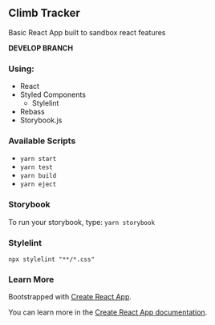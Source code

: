 ## Climb Tracker

Basic React App built to sandbox react features

**DEVELOP BRANCH**

### Using: 
- React
- Styled Components
    - Stylelint
- Rebass
- Storybook.js


### Available Scripts

- `yarn start`
- `yarn test`
- `yarn build`
- `yarn eject`


### Storybook

To run your storybook, type: `yarn storybook`


### Stylelint

`npx stylelint "**/*.css"`


### Learn More

Bootstrapped with [Create React App](https://github.com/facebook/create-react-app).

You can learn more in the [Create React App documentation](https://facebook.github.io/create-react-app/docs/getting-started).
